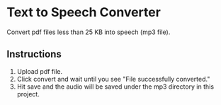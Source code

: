 # Text to Speech Converter
Convert pdf files less than 25 KB into speech (mp3 file).

## Instructions
1. Upload pdf file. <br/> 
2. Click convert and wait until you see "File successfully converted." <br/>
3. Hit save and the audio will be saved under the mp3 directory in this project.
